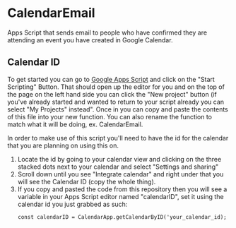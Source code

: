 # CalendarEmail
Apps Script that sends email to people who have confirmed they are attending an event you have created in Google Calendar.
## Calendar ID
To get started you can go to [Google Apps Script](https://www.google.com/script/start/) and click on the "Start Scripting" Button. That should open up the editor for you and on the top of the page on the left hand side you can click the "New project" button (if you've already started and wanted to return to your script already you can select "My Projects" instead". Once in you can copy and paste the contents of this file into your new function. You can also rename the function to match what it will be doing, ex. CalendarEmail.


In order to make use of this script you'll need to have the id for the calendar that you are planning on using this on.
1. Locate the id by going to your calendar view and clicking on the three stacked dots next to your calendar and select "Settings and sharing"
2. Scroll down until you see "Integrate calendar" and right under that you will see the Calendar ID (copy the whole thing).
3. If you copy and pasted the code from this repository then you will see a variable in your Apps Script editor named "calendarID", set it using the calendar id you just grabbed as such:
    ```
    const calendarID = CalendarApp.getCalendarByID('your_calendar_id);
    ```

